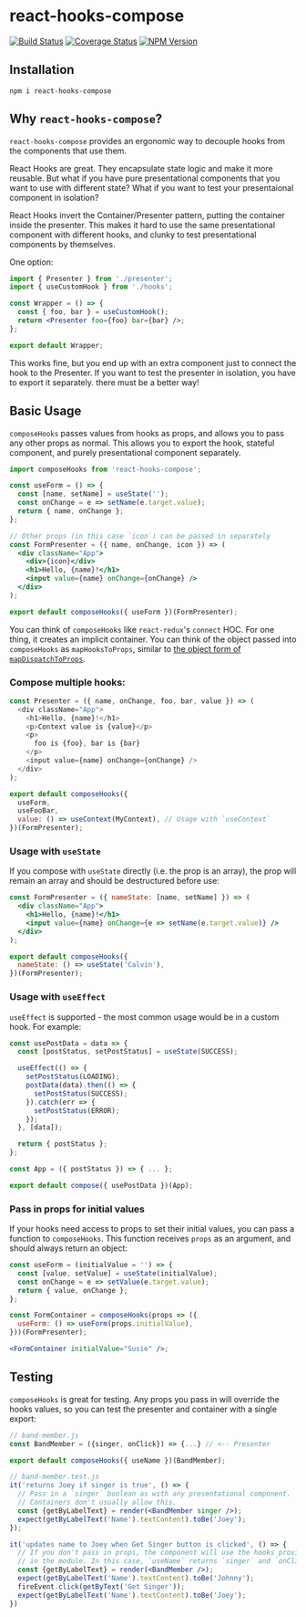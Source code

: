 # react-hooks-compose

[![Build Status](https://travis-ci.com/helloitsjoe/react-hooks-compose.svg?branch=master)](https://travis-ci.com/helloitsjoe/react-hooks-compose)
[![Coverage Status](https://coveralls.io/repos/github/helloitsjoe/react-hooks-compose/badge.svg?branch=master)](https://coveralls.io/github/helloitsjoe/react-hooks-compose?branch=master)
[![NPM Version](https://img.shields.io/npm/v/react-hooks-compose?color=lightgray)](https://www.npmjs.com/package/react-hooks-compose)

## Installation

```
npm i react-hooks-compose
```

## Why `react-hooks-compose`?

`react-hooks-compose` provides an ergonomic way to decouple hooks from the components that use them.

React Hooks are great. They encapsulate state logic and make it more reusable. But what if you have
pure presentational components that you want to use with different state? What if you want to test
your presentaional component in isolation?

React Hooks invert the Container/Presenter pattern, putting the container inside the presenter. This
makes it hard to use the same presentational component with different hooks, and clunky to test
presentational components by themselves.

One option:

```jsx
import { Presenter } from './presenter';
import { useCustomHook } from './hooks';

const Wrapper = () => {
  const { foo, bar } = useCustomHook();
  return <Presenter foo={foo} bar={bar} />;
};

export default Wrapper;
```

This works fine, but you end up with an extra component just to connect the hook to the Presenter.
If you want to test the presenter in isolation, you have to export it separately. there must be a
better way!

## Basic Usage

`composeHooks` passes values from hooks as props, and allows you to pass any other props as normal.
This allows you to export the hook, stateful component, and purely presentational component
separately.

```jsx
import composeHooks from 'react-hooks-compose';

const useForm = () => {
  const [name, setName] = useState('');
  const onChange = e => setName(e.target.value);
  return { name, onChange };
};

// Other props (in this case `icon`) can be passed in separately
const FormPresenter = ({ name, onChange, icon }) => (
  <div className="App">
    <div>{icon}</div>
    <h1>Hello, {name}!</h1>
    <input value={name} onChange={onChange} />
  </div>
);

export default composeHooks({ useForm })(FormPresenter);
```

You can think of `composeHooks` like `react-redux`'s `connect` HOC. For one thing, it creates an
implicit container. You can think of the object passed into `composeHooks` as `mapHooksToProps`,
similar to
[the object form of `mapDispatchToProps`](https://daveceddia.com/redux-mapdispatchtoprops-object-form/).

### Compose multiple hooks:

```js
const Presenter = ({ name, onChange, foo, bar, value }) => (
  <div className="App">
    <h1>Hello, {name}!</h1>
    <p>Context value is {value}</p>
    <p>
      foo is {foo}, bar is {bar}
    </p>
    <input value={name} onChange={onChange} />
  </div>
);

export default composeHooks({
  useForm,
  useFooBar,
  value: () => useContext(MyContext), // Usage with `useContext`
})(FormPresenter);
```

### Usage with `useState`

If you compose with `useState` directly (i.e. the prop is an array), the prop will remain an array
and should be destructured before use:

```jsx
const FormPresenter = ({ nameState: [name, setName] }) => (
  <div className="App">
    <h1>Hello, {name}!</h1>
    <input value={name} onChange={e => setName(e.target.value)} />
  </div>
);

export default composeHooks({
  nameState: () => useState('Calvin'),
})(FormPresenter);
```

### Usage with `useEffect`

`useEffect` is supported - the most common usage would be in a custom hook. For example:

```js
const usePostData = data => {
  const [postStatus, setPostStatus] = useState(SUCCESS);

  useEffect(() => {
    setPostStatus(LOADING);
    postData(data).then(() => {
      setPostStatus(SUCCESS);
    }).catch(err => {
      setPostStatus(ERROR);
    });
  }, [data]);

  return { postStatus };
};

const App = ({ postStatus }) => { ... };

export default compose({ usePostData })(App);
```

### Pass in props for initial values

If your hooks need access to props to set their initial values, you can pass a function to
`composeHooks`. This function receives `props` as an argument, and should always return an object:

```jsx
const useForm = (initialValue = '') => {
  const [value, setValue] = useState(initialValue);
  const onChange = e => setValue(e.target.value);
  return { value, onChange };
};

const FormContainer = composeHooks(props => ({
  useForm: () => useForm(props.initialValue),
}))(FormPresenter);

<FormContainer initialValue="Susie" />;
```

## Testing

`composeHooks` is great for testing. Any props you pass in will override the hooks values, so you
can test the presenter and container with a single export:

```jsx
// band-member.js
const BandMember = ({singer, onClick}) => {...} // <-- Presenter

export default composeHooks({ useName })(BandMember);

// band-member.test.js
it('returns Joey if singer is true', () => {
  // Pass in a `singer` boolean as with any presentational component.
  // Containers don't usually allow this.
  const {getByLabelText} = render(<BandMember singer />);
  expect(getByLabelText('Name').textContent).toBe('Joey');
});

it('updates name to Joey when Get Singer button is clicked', () => {
  // If you don't pass in props, the component will use the hooks provided
  // in the module. In this case, `useName` returns `singer` and `onClick`.
  const {getByLabelText} = render(<BandMember />);
  expect(getByLabelText('Name').textContent).toBe('Johnny');
  fireEvent.click(getByText('Get Singer'));
  expect(getByLabelText('Name').textContent).toBe('Joey');
})
```
